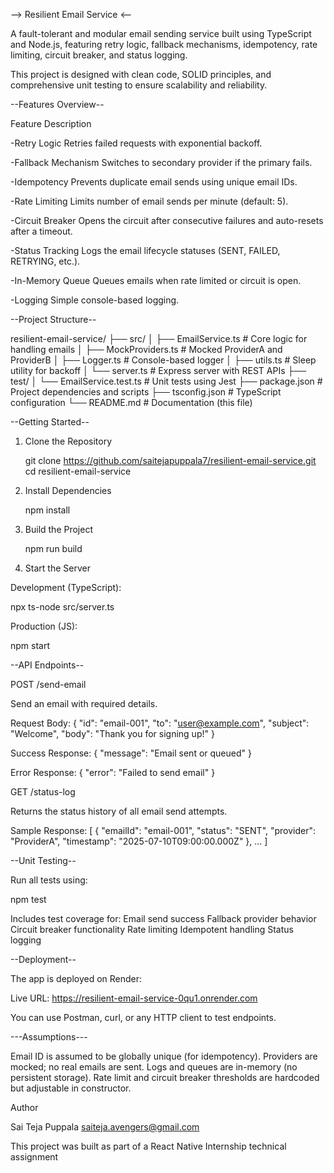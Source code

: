 --> Resilient Email Service <--

A fault-tolerant and modular email sending service built using TypeScript and Node.js, featuring retry logic, fallback mechanisms, idempotency, rate limiting, circuit breaker, and status logging.

This project is designed with clean code, SOLID principles, and comprehensive unit testing to ensure scalability and reliability.

--Features Overview--

 Feature                    Description


-Retry Logic                Retries failed requests with exponential backoff.

-Fallback Mechanism         Switches to secondary provider if the primary fails.

-Idempotency                Prevents duplicate email sends using unique email IDs.

-Rate Limiting              Limits number of email sends per minute (default: 5).

-Circuit Breaker            Opens the circuit after consecutive failures and auto-resets after a timeout.

-Status Tracking            Logs the email lifecycle statuses (SENT, FAILED, RETRYING, etc.).

-In-Memory Queue            Queues emails when rate limited or circuit is open.

-Logging                    Simple console-based logging.


--Project Structure--

resilient-email-service/
├── src/
│   ├── EmailService.ts       # Core logic for handling emails
│   ├── MockProviders.ts      # Mocked ProviderA and ProviderB
│   ├── Logger.ts             # Console-based logger
│   ├── utils.ts              # Sleep utility for backoff
│   └── server.ts             # Express server with REST APIs
├── test/
│   └── EmailService.test.ts  # Unit tests using Jest
├── package.json              # Project dependencies and scripts
├── tsconfig.json             # TypeScript configuration
└── README.md                 # Documentation (this file)

--Getting Started--

1. Clone the Repository

   git clone https://github.com/saitejapuppala7/resilient-email-service.git
   cd resilient-email-service

2. Install Dependencies

   npm install

3. Build the Project

   npm run build

4. Start the Server

Development (TypeScript):

   npx ts-node src/server.ts

Production (JS):

   npm start

--API Endpoints--

POST /send-email

Send an email with required details.

Request Body:
{
  "id": "email-001",
  "to": "user@example.com",
  "subject": "Welcome",
  "body": "Thank you for signing up!"
}

Success Response:
{
  "message": "Email sent or queued"
}

Error Response:
{
  "error": "Failed to send email"
}

GET /status-log

Returns the status history of all email send attempts.

Sample Response:
[
  {
    "emailId": "email-001",
    "status": "SENT",
    "provider": "ProviderA",
    "timestamp": "2025-07-10T09:00:00.000Z"
  },
  ...
]

--Unit Testing--

Run all tests using:

 npm test

Includes test coverage for:
Email send success
Fallback provider behavior
Circuit breaker functionality
Rate limiting
Idempotent handling
Status logging


--Deployment--

The app is deployed on Render:

Live URL:
https://resilient-email-service-0qu1.onrender.com

You can use Postman, curl, or any HTTP client to test endpoints.

---Assumptions---

Email ID is assumed to be globally unique (for idempotency).
Providers are mocked; no real emails are sent.
Logs and queues are in-memory (no persistent storage).
Rate limit and circuit breaker thresholds are hardcoded but adjustable in constructor.



 Author

Sai Teja Puppala 
saiteja.avengers@gmail.com

This project was built as part of a React Native Internship technical assignment